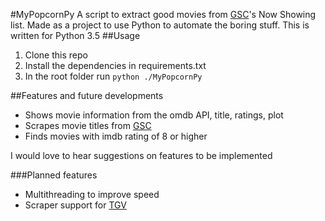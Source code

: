 #MyPopcornPy
A script to extract good movies from [GSC](http://gsc.com.my)'s Now Showing list. Made as a project to use Python to automate the boring stuff. This is written for Python 3.5
##Usage

1. Clone this repo
2. Install the dependencies in requirements.txt
3. In the root folder run `python ./MyPopcornPy`

##Features and future developments
* Shows movie information from the omdb API, title, ratings, plot
* Scrapes movie titles from [GSC](http://gsc.com.my/html/movieNowShowing.aspx)
* Finds movies with imdb rating of 8 or higher

I would love to hear suggestions on features to be implemented

###Planned features
* Multithreading to improve speed
* Scraper support for [TGV](http://tgv.com.my)